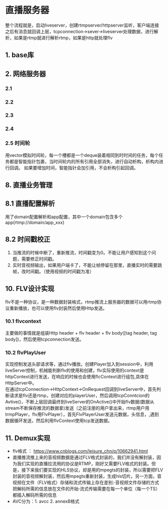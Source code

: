 <!--
 * @Author: heart1128 1020273485@qq.com
 * @Date: 2024-06-02 17:00:58
 * @LastEditors: heart1128 1020273485@qq.com
 * @LastEditTime: 2024-07-09 18:15:15
 * @FilePath: /tmms/README.md
 * @Description:  learn 
-->
# 直播服务器
整个流程就是，启动liveserver，创建rtmpserver/httpserver监听，客户端连接之后有消息就回调上层，tcpconnection->sever->liveserver处理数据，进行解析，如果是rtmp就进行解析rtmp，如果是http就处理flv

## 1. base库
## 2. 网络服务器
### 2.1 
### 2.2
### 2.3
### 2.4
### 2.5 时间轮
用vector模拟时间轮，每一个槽都是一个deque装着相同到时时间的任务，每个任务都是智能指针包裹，当时间轮内的所有引用全部消失，进行自动析构，析构内进行回调。
如果要增加时间，智能指针会加引用，不会析构引起回调。

## 8. 直播业务管理
## 8.1 直播配置解析
用了domain配置解析和app配置，其中一个domain包含多个app(rtmp://domain/app_xxx)
## 8.2 时间戳校正
1. 当推流的时候中断了，重新推流，时间戳变为0。不能让用户感知到这个问题，需要修正时间戳。
2. 实时音视频输出，如果用户端卡了，不能让帧停留在那里，直播实时的需要跳帧，改时间戳。（使用视频的时间戳为准）

## 10. FLV设计实现
flv不是一种协议，是一种数据封装格式，rtmp推流上服务器的数据可以用rtmp协议重新播放，也可以使用flv封装然后使用Http发送。
### 10.1 flvcontext
主要做的事情就是组装Http header + flv header + flv body([tag header, tag body])，然后使用tcpconnection发送。

### 10.2 flvPlayUser
实现控制发送头部请求等，通过flv播放。创建Player加入到session中，利用liveServer控制，机械能判断flv的使用和创建，flv实际使用的context是httpContext进行发送，在响应的时候也会使用flcContext进行组包,具体在HttpServer中。  
在通过tcpConnection->HttpContext->OnRequest回调到liveServer中，首先判断请求是flv还是rtmp，创建对应的playerUser，然后调用tcpConntcion的Avtive()，不断上层回调最终到liveServer的OnActive()中开始flv数据(数据从stream不断保存推流的数据拿)发送（之前注册的用户拿出来，rtmp用户用trmpPlayer，flv用FlvPlayer），首先FlvPlayerUser发送元数据，头信息，,遇到数据循环发送，然后利用flvContext使用tcp发送数据。

## 11. Demux实现
- flv格式 ： https://www.cnblogs.com/leisure_chn/p/10662941.html
- 直播推流推上来的音视频数据是通过FLV格式封装的，我们并没有解封装，因为我们实现的直播拉流用的协议是RTMP，刚好又需要FLV格式的封装。但是，接下来我们要实现的HLS协议，却是用的mpegts的封装，所以需要把FLV封装的音视频解封装，然后用mpegts重新封装，生成hls切片。另一方面，音视频在文件（FLV格式）存储和流式传输上存在差别:·音视频文件存储的方式把解码所需的信息放在文件的开始·流式传输需要在每一个单位（每一个TS）都插入解码所需的信息
- AVC分为：1. avcc 2. annexB格式